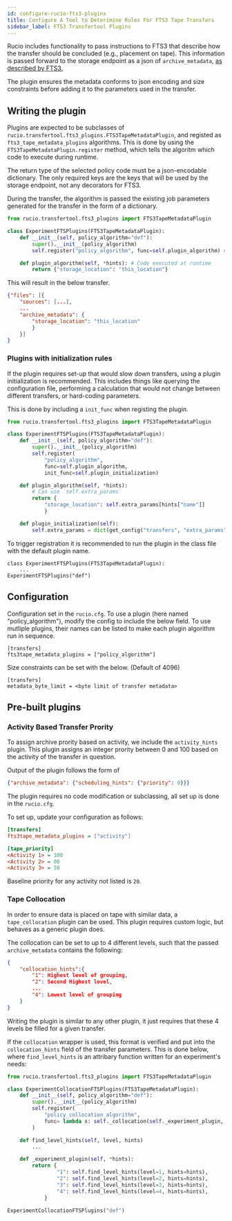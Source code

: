 ```yaml
---
id: configure-rucio-fts3-plugins
title: Configure A Tool to Deterimine Rules For FTS3 Tape Transfers
sidebar_label: FTS3 Transfertool Plugins
---
```


Rucio includes functionality to pass instructions to FTS3 that describe how the transfer should be concluded
(e.g., placement on tape).
This information is passed forward to the storage endpoint as a json of
`archive_metadata`, [as described by FTS3.](https://fts3-docs.web.cern.ch/fts3-docs/fts-rest/docs/bulk.html)

The plugin ensures the metadata conforms to json encoding and size constraints before adding it to the
parameters used in the transfer.


## Writing the plugin

Plugins are expected to be subclasses of `rucio.transfertool.fts3_plugins.FTS3TapeMetadataPlugin`,
and registed as `fts3_tape_metadata_plugins` algorithms.
This is done by using the
`FTS3TapeMetadataPlugin.register` method, which tells the algoritm which code to execute during runtime.

The return type of the selected policy code must be a json-encodable dictionary.
The only required keys are the keys that will be used by the storage endpoint, not any decorators for FTS3.

During the transfer, the algorithm is passed the existing job parameters generated for the transfer in the form of a dictionary.

```python
from rucio.transfertool.fts3_plugins import FTS3TapeMetadataPlugin

class ExperimentFTSPlugins(FTS3TapeMetadataPlugin):
    def __init__(self, policy_algorithm="def"):
        super().__init__(policy_algorithm)
        self.register("policy_algorithm", func=self.plugin_algorithm) # Name and function for the new algorithm

    def plugin_algorithm(self, *hints): # Code executed at runtime
        return {"storage_location": "this_location"}
```

This will result in the below transfer.
```json
{"files": [{
    "sources": [...],
    ...
    "archive_metadata": {
        "storage_location": "this_location"
        }
    }]
}

```

### Plugins with initialization rules

If the plugin requires set-up that would slow down transfers, using a plugin initialization is recommended.
This includes things like querying the configuration file, performing a calculation that would not change
between different transfers, or hard-coding parameters.

This is done by including a `init_func` when registing the plugin.

```python
from rucio.transfertool.fts3_plugins import FTS3TapeMetadataPlugin

class ExperimentFTSPlugins(FTS3TapeMetadataPlugin):
    def __init__(self, policy_algorithm="def"):
        super().__init__(policy_algorithm)
        self.register(
            "policy_algorithm",
            func=self.plugin_algorithm,
            init_func=self.plugin_initialization)

    def plugin_algorithm(self, *hints):
        # Can use `self.extra_params`
        return {
            "storage_location": self.extra_params[hints["name"]]
            }

    def plugin_initialization(self):
        self.extra_params = dict(get_config("transfers", "extra_params"))

```
To trigger registration it is recommended to run the plugin in the class file with the default plugin name.

```{python}
class ExperimentFTSPlugins(FTS3TapeMetadataPlugin):
    ...
ExperimentFTSPlugins("def")
```

## Configuration

Configuration set in the `rucio.cfg`. To use a plugin (here named "policy_algorithm"),
modify the config to include the below field.
 To use mutliple plugins, their names can be listed to make each plugin algorithm run in sequence.

```
[transfers]
fts3tape_metadata_plugins = ["policy_algorithm"]
```

Size constraints can be set with the below. (Default of 4096)
```
[transfers]
metadata_byte_limit = <byte limit of transfer metadata>
```

## Pre-built plugins
### Activity Based Transfer Prority

To assign archive prority based on activity, we include the `activity_hints` plugin.
This plugin assigns an integer prority between 0 and 100 based on the activity of the transfer in question.

Output of the plugin follows the form of
```json
{"archive_metadata": {"scheduling_hints": {"priority": 0}}}
```

The plugin requires no code modification or subclassing, all set up is done in the `rucio.cfg`.

To set up, update your configuration as follows:


```cfg
[transfers]
fts3tape_metadata_plugins = ["activity"]

[tape_priority]
<Activity 1> = 100
<Activity 2> = 80
<Activity 3> = 50
```

Baseline priority for any activity not listed is `20`.

### Tape Collocation

In order to ensure data is placed on tape with similar data, a `tape_collocation` plugin can be used.
This plugin requires custom logic, but behaves as a generic plugin does.

The collocation can be set to up to 4 different levels, such that the passed `archive_metadata` contains the following:

```json
{
    "collocation_hints":{
        "1": Highest level of grouping,
        "2": Second Highest level,
        ...
        "4": Lowest level of grouping
    }
}
```

Writing the plugin is similar to any other plugin, it just requires that these 4 levels be filled for a given transfer.

If the `collocation` wrapper is used, this format is verified and put into the `collocation_hints`
 field of the transfer parameters.
 This is done below, where `find_level_hints` is an attribary function written for an experiment's needs:

```python
from rucio.transfertool.fts3_plugins import FTS3TapeMetadataPlugin

class ExperimentCollocationFTSPlugins(FTS3TapeMetadataPlugin):
    def __init__(self, policy_algorithm="def"):
        super().__init__(policy_algorithm)
        self.register(
            "policy_collocation_algorithm",
            func= lambda x: self._collocation(self._experiment_plugin, x)
        )

    def find_level_hints(self, level, hints)
        ...

    def _experiment_plugin(self, *hints):
        return {
                "1": self.find_level_hints(level=1, hints=hints),
                "2": self.find_level_hints(level=2, hints=hints),
                "3": self.find_level_hints(level=3, hints=hints),
                "4": self.find_level_hints(level=4, hints=hints),
            }

ExperimentCollocationFTSPlugins("def")
```
